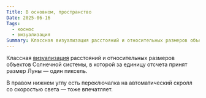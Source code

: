 ```yaml
---
Title: В основном, пространство
Date: 2025-06-16
Tags:
  - космос
  - визуализация
Summary: Классная визуализация расстояний и относительных размеров объектов Солнечной системы
---
```


Классная [визуализация][v] расстояний и относительных размеров объектов Солнечной системы, в которой за единицу отсчета принят размер Луны — один пиксель.

В правом нижнем углу есть переключалка на автоматический скролл со скоростью света — тоже впечатляет.

[v]: https://joshworth.com/dev/pixelspace/pixelspace_solarsystem.html
